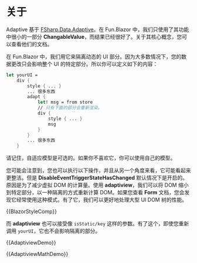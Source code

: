 # 关于

Adaptive 基于 [FSharp.Data.Adaptive](https://github.com/fsprojects/FSharp.Data.Adaptive)。在 Fun.Blazor 中，我们只使用了其功能中很小的一部分 **ChangableValue**，而结果已经很好了。关于其核心概念，您可以查看他们的文档。

在 Fun.Blazor 中，我们用它来隔离动态的 UI 部分。因为大多数情况下，您的数据更改只会影响整个 UI 的特定部分。所以你可以定义如下的内容：

```fsharp
let yourUI =
    div {
        style { ... }
        ... 很多东西
        adapt {
            let! msg = from store
            // 只有下面的部分会重新渲染。
            div {
                style { ... }
                msg
            }
        } 
        ... 很多东西
    }
```

请记住，自适应模型是可选的。如果你不喜欢它，你可以使用自己的模型。

您可能会注意到，您也可以执行以下操作，并且从另一个角度来看，它可能看起来更整洁。但是 **DisableEventTriggerStateHasChanged** 默认情况下是开启的。原因是为了减少虚拟 DOM 的计算量。使用 **adaptiview**，我们可以将 DOM 缩小到特定部分，以一种隔离的方式重新计算 DOM。如果您查看 **Form** 文档，您会发现它经常使用这种模式。有了它，我们可以更好地处理大型 UI DOM 树的性能。 

{{BlazorStyleComp}}

而 **adaptiview** 也可以接受像 `isStatic/key` 这样的参数。有了这个，即使您重新调用 `yourUI`，它也不会影响隔离的部分。

{{AdaptiviewDemo}}

{{AdaptiviewMathDemo}}